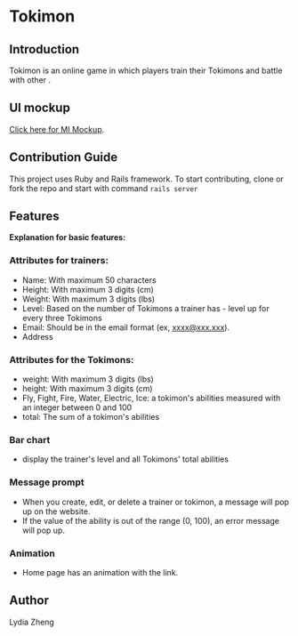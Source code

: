# Tokimon 

## Introduction
Tokimon is an online game in which players train their Tokimons and battle with other .

## UI mockup
[Click here for MI Mockup](https://github.com/lydiazheng/276_assign2/blob/master/cmpt276-A2%20UI%20Mockup.pdf).

## Contribution Guide
This project uses Ruby and Rails framework. To start contributing, clone or fork the repo and start with command `rails server`

## Features

**Explanation for basic features:**

### Attributes for trainers:
+ Name: With maximum 50 characters
+ Height: With maximum 3 digits (cm)
+ Weight: With maximum 3 digits (lbs)
+ Level: Based on the number of Tokimons a trainer has - level up for every three Tokimons
+ Email: Should be in the email format (ex, xxxx@xxx.xxx).
+ Address

### Attributes for the Tokimons:
+ weight: With maximum 3 digits (lbs)
+ height: With maximum 3 digits (cm) 
+ Fly, Fight, Fire, Water, Electric, Ice: a tokimon's abilities measured with an integer between 0 and 100
+ total: The sum of a tokimon's abilities

### Bar chart
+ display the trainer's level and all Tokimons' total abilities

### Message prompt
+ When you create, edit, or delete a trainer or tokimon, a message will pop up on the website.
+ If the value of the ability is out of the range (0, 100), an error message will pop up.

### Animation
+ Home page has an animation with the link.

## Author
Lydia Zheng


